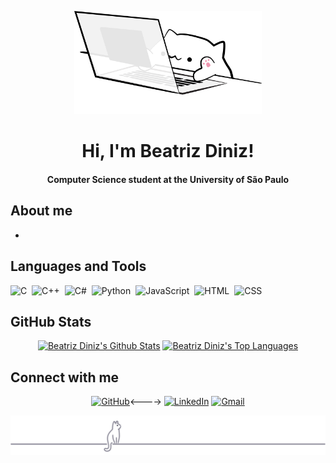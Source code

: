 <p align="center"><img src="bongo-cat-code.svg" width="300"></p>
<h1 align="center"> Hi, I'm Beatriz Diniz!  </h1> 
<h4 align="center"> Computer Science student at the University of São Paulo </h4>

<h2> About me </h2> 

<ul>
  <li>  </li>

</ul>

<h2> Languages and Tools </h2> 

![C](https://img.shields.io/badge/-C-05122A?style=flat&logo=C&logoColor=A8B9CC)&nbsp;
![C++](https://img.shields.io/badge/-C++-05122A?style=flat&logo=C%2B%2B&logoColor=00599C)&nbsp;
![C#](https://img.shields.io/badge/-C%23-black?style=flat-square&logo=csharp)&nbsp;
![Python](https://img.shields.io/badge/-Python-05122A?style=flat&logo=python)&nbsp;
![JavaScript](https://img.shields.io/badge/-JavaScript-05122A?style=flat&logo=javascript)&nbsp;
![HTML](https://img.shields.io/badge/-HTML-05122A?style=flat&logo=HTML5)&nbsp;
![CSS](https://img.shields.io/badge/-CSS-05122A?style=flat&logo=CSS3&logoColor=1572B6)&nbsp;

<h2> GitHub Stats </h2> 

<p align="center">
  <a href="https://github.com/anuraghazra/github-readme-stats"><img alt="Beatriz Diniz's Github Stats" src="https://github-readme-stats.vercel.app/api/?username=Beatriz-Diniz&show_icons=true&include_all_commits=true&bg_color=1e1e2e&text_color=cdd6f4&icon_color=cba6f7&title_color=94e2d5&border_color=94e2d5&border_radius=10" height="192px"/></a>
  <a href="https://github.com/anuraghazra/github-readme-stats"><img alt="Beatriz Diniz's Top Languages" src="https://github-readme-stats.vercel.app/api/top-langs/?username=Beatriz-DIniz&langs_count=8&layout=compact&bg_color=1e1e2e&text_color=cdd6f4&icon_color=cba6f7&title_color=94e2d5&border_color=94e2d5&border_radius=10" /></a>
</p>

<h2> Connect with me </h2> 

<p align="center">
	<!---><a href="https://github.com/Beatriz-Diniz" target="_blank"><img src="https://img.icons8.com/bubbles/50/000000/github.png" alt="GitHub"/></a><---->
	<a href="https://www.linkedin.com/in/beatriz-diniz-b3249a245/" target="_blank"><img src="https://img.icons8.com/bubbles/50/000000/linkedin.png" alt="LinkedIn"/></a>
	<a href="mailto:dinyzbeatriz@gmail.com" target="_blank"><img src="https://img.icons8.com/bubbles/50/000000/gmail.png" alt="Gmail"/></a>
</p>

<p align="center"><img src="gray0_ctp_on_line.svg?sanitize=true"/></p>
